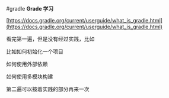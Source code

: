 
#gradle
**Grade 学习**

[https://docs.gradle.org/current/userguide/what_is_gradle.html](https://docs.gradle.org/current/userguide/what_is_gradle.html)

  

看完第一遍，但是没有经过实践，比如

  

比如如何初始化一个项目

如何使用外部依赖

如何使用多模块构建

  

第二遍可以按着实践的部分再来一次
